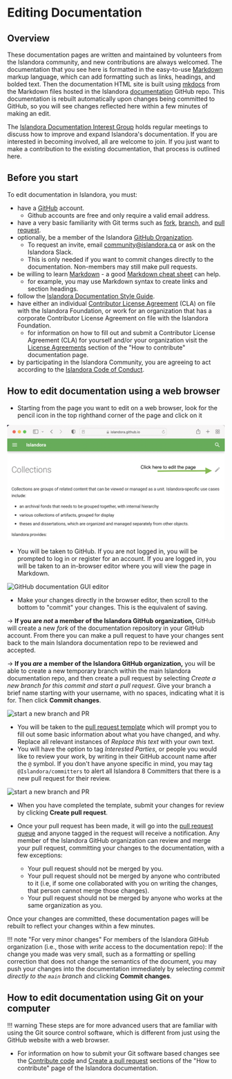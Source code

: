 # Editing Documentation

## Overview
These documentation pages are written and maintained by volunteers from the Islandora community, and new contributions are always welcomed. The documentation that you see here is formatted in the easy-to-use [Markdown](http://en.wikipedia.org/wiki/Markdown) markup language, which can add formatting such as links, headings, and bolded text. Then the documentation HTML site is built using [mkdocs](https://www.mkdocs.org/) from the Markdown files hosted in the Islandora [documentation](https://github.com/Islandora/documentation) GitHub repo. This documentation is rebuilt automatically upon changes being committed to GitHub, so you will see changes reflected here within a few minutes of making an edit.

The [Islandora Documentation Interest Group](https://github.com/islandora-interest-groups/Islandora-Documentation-Interest-Group) holds regular meetings to discuss how to improve and expand Islandora's documentation. If you are interested in becoming involved, all are welcome to join. If you just want to make a contribution to the existing documentation, that process is outlined here.

## Before you start

To edit documentation in Islandora, you must:

- have a [GitHub](https://github.com/) account.
    - Github accounts are free and only require a valid email address.
- have a very basic familiarity with Git terms such as [fork](https://guides.github.com/activities/forking/), [branch](https://guides.github.com/activities/hello-world/#branch), and [pull request](https://guides.github.com/activities/hello-world/#pr).
- optionally, be a member of the Islandora [GitHub Organization](https://github.com/orgs/Islandora/people).
    - To request an invite, email community@islandora.ca or ask on the Islandora Slack.
    - This is only needed if you want to commit changes directly to the documentation. Non-members may still make pull requests.
- be willing to learn [Markdown](http://en.wikipedia.org/wiki/Markdown) - a good [Markdown cheat sheet](https://github.com/adam-p/markdown-here/wiki/Markdown-Cheatsheet) can help.
    - for example, you may use Markdown syntax to create links and section headings.
- follow the [Islandora Documentation Style Guide](docs_style_guide.md).
- have either an individual [Contributor License Agreement](https://github.com/Islandora/islandora/wiki/Contributor-License-Agreements) (CLA) on file with the Islandora Foundation, or work for an organization that has a corporate Contributor License Agreement on file with the Islandora Foundation.
    - for information on how to fill out and submit a Contributor License Agreement (CLA) for yourself and/or your organization visit the [License Agreements](https://islandora.github.io/documentation/contributing/CONTRIBUTING/#license-agreements) section of the "How to contribute" documentation page.
- by participating in the Islandora Community, you are agreeing to act according to the [Islandora Code of Conduct](https://www.islandora.ca/code-of-conduct).

## How to edit documentation using a web browser

- Starting from the page you want to edit on a web browser, look for the pencil icon in the top righthand corner of the page and click on it

![Edit page button](../assets/editing_docs_Edit_Button.png)

- You will be taken to GitHub. If you are not logged in, you will be prompted to log in or register for an account. If you are logged in, you will be taken to an in-browser editor where you will view the page in Markdown.

![GitHub documentation GUI editor](../assets/editing-docs-gui.png)

- Make your changes directly in the browser editor, then scroll to the bottom to "commit" your changes. This is the equivalent of saving.

→ **If you are _not_ a member of the Islandora GitHub organization,** GitHub will create a new _fork_ of the documentation repository in your GitHub account. From there you can make a pull request to have your changes sent back to the main Islandora documentation repo to be reviewed and accepted.

→ **If you _are_ a member of the Islandora GitHub organization,** you will be able to create a new temporary branch within the main Islandora documentation repo, and then create a pull request by selecting _Create a new branch for this commit and start a pull request_. Give your branch a brief name starting with your username, with no spaces, indicating what it is for. Then click **Commit changes**.

![start a new branch and PR](../assets/editing-docs-branch.png)

- You will be taken to the [pull request template](https://github.com/Islandora/documentation/blob/main/.github/PULL_REQUEST_TEMPLATE.md) which will prompt you to fill out some basic information about what you have changed, and why. Replace all relevant instances of _Replace this text_ with your own text.
- You will have the option to tag _Interested Parties_, or people you would like to review your work, by writing in their GitHub account name after the `@` symbol. If you don't have anyone specific in mind, you may tag `@Islandora/committers` to alert all Islandora 8 Committers that there is a new pull request for their review.


![start a new branch and PR](../assets/editing-docs-PR.png)

- When you have completed the template, submit your changes for review by clicking **Create pull request**.

- Once your pull request has been made, it will go into the [pull request queue](https://github.com/Islandora/documentation/pulls) and anyone tagged in the request will receive a notification. Any member of the Islandora GitHub organization can review and merge your pull request, committing your changes to the documentation, with a few exceptions:

    - Your pull request should not be merged by you.
    - Your pull request should not be merged by anyone who contributed to it (i.e, if some one collaborated with you on writing the changes, that person cannot merge those changes).
    - Your pull request should not be merged by anyone who works at the same organization as you.

Once your changes are committed, these documentation pages will be rebuilt to reflect your changes within a few minutes.

!!! note "For very minor changes"
    For members of the Islandora GitHub organization (i.e., those with _write_ access to the documentation repo): If the change you made was very small, such as a formatting or spelling correction that does not change the semantics of the document, you may push your changes into the documentation immediately by selecting _commit directly to the `main` branch_ and clicking **Commit changes**.

## How to edit documentation using Git on your computer

!!! warning
    These steps are for more advanced users that are familiar with using the Git source control software, which is different from just using the GitHub website with a web browser.

- For information on how to submit your Git software based changes see the [Contribute code](https://islandora.github.io/documentation/contributing/CONTRIBUTING/) and [Create a pull request](https://islandora.github.io/documentation/contributing/CONTRIBUTING/#create-a-pull-request) sections of the "How to contribute" page of the Islandora documentation.

